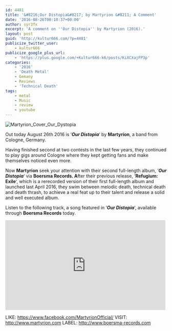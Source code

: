 ```yaml
---
id: 4481
title: '&#8216;Our Distopia&#8217; by Martyrion &#8211; A Comment'
date: '2016-08-26T00:10:37+00:00'
author: syr3fx
excerpt: 'A comment on ''Our Distopia'' by Martyrion (2016).'
layout: post
guid: 'http://kultur666.com/?p=4481'
publicize_twitter_user:
    - kultur666
publicize_google_plus_url:
    - 'https://plus.google.com/+Kultur666-k6/posts/KiXCXajFP3p'
categories:
    - '2016'
    - 'Death Metal'
    - Gemany
    - Reviews
    - 'Technical Death'
tags:
    - metal
    - Music
    - review
    - youtube
---
```


![Martyrion_Cover_Our_Dystopia](http://localhost:8080/wp-content/uploads/2016/08/martyrion_cover_our_dystopia.jpg?w=680)

Out today August 26th 2016 is ‘***Our Distopia***‘ by **Martyrion**, a band from Cologne, Germany.

Having finished second at two contests in the last few years, they continued to play gigs around Cologne where they kept getting fans and make themselves noticed even more.

Now **Martyrion** seek your attention with their second full-length album, ‘***Our Distopia***‘ via **Boersma Records. A**fter their previous release, ‘**Refugium: Exile**‘, which is a rerecorded version of their first full-length album and launched last April 2016, they swim between melodic death, technical death and death thrash, to achieve a real feat up to their talent and release a solid and well executed album.

Listen to the following track, a song featured in ‘***Our Distopia***‘, available through **Boersma Records** today.

<iframe allow="accelerometer; autoplay; clipboard-write; encrypted-media; gyroscope; picture-in-picture; web-share" allowfullscreen="" frameborder="0" height="281" loading="lazy" src="https://www.youtube.com/embed/zL8qDBJOaWg?feature=oembed" title="MARTYRION - What We Leave Behind (OFFICIAL VIDEO)" width="500"></iframe>

LIKE: <https://www.facebook.com/MartyrionOfficial/>
VISIT: <http://www.martyrion.com>
LABEL: <http://www.boersma-records.com>